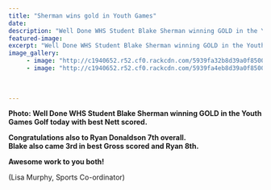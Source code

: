 ```yaml
---
title: "Sherman wins gold in Youth Games"
date: 
description: "Well Done WHS Student Blake Sherman winning GOLD in the Youth Games Golf today with best Nett scored..."
featured-image: 
excerpt: "Well Done WHS Student Blake Sherman winning GOLD in the Youth Games Golf today with best Nett scored."
image_gallery:
     - image: "http://c1940652.r52.cf0.rackcdn.com/5939fa32b8d39a0f85000494/Blake-Sherman-gold--another-manjpg.jpg"
     - image: "http://c1940652.r52.cf0.rackcdn.com/5939fa4eb8d39a0f85000496/Ryan-Donaldson-7th-overall.jpg"
	
	
	
---
```


<p><strong>Photo: Well Done WHS Student Blake Sherman winning GOLD in the Youth Games Golf today with best Nett scored.&nbsp;</strong><br /><strong></strong></p>
<p><strong>Congratulations also to Ryan Donaldson 7th overall.&nbsp;</strong><br /><strong>Blake also came 3rd in best Gross scored and Ryan 8th.&nbsp;</strong></p>
<p><strong>Awesome work to you both!</strong></p>
<p><span>(Lisa Murphy, Sports Co-ordinator)</span></p>

